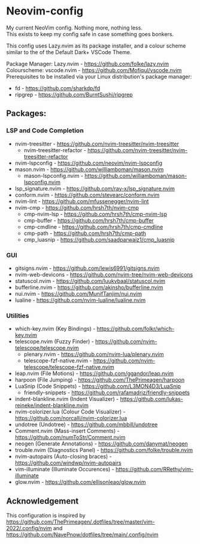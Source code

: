 # Neovim-config

My current NeoVim config. Nothing more, nothing less.  
This exists to keep my config safe in case something goes bonkers.  

This config uses Lazy.nvim as its package installer, and a colour scheme similar to the of the Default Dark+ VSCode Theme.  

Package Manager: Lazy.nvim - <https://github.com/folke/lazy.nvim>  
Colourscheme: vscode.nvim - <https://github.com/Mofiqul/vscode.nvim>  
Prerequisites to be installed via your Linux distribution's package manager:

* fd - <https://github.com/sharkdp/fd>  
* ripgrep - <https://github.com/BurntSushi/ripgrep>

## Packages:  

### LSP and Code Completion

* nvim-treesitter - <https://github.com/nvim-treesitter/nvim-treesitter>
    * nvim-treesitter-refactor - <https://github.com/nvim-treesitter/nvim-treesitter-refactor>
* nvim-lspconfig - <https://github.com/neovim/nvim-lspconfig>
* mason.nvim - <https://github.com/williamboman/mason.nvim>
    * mason-lspconfig.nvim - <https://github.com/williamboman/mason-lspconfig.nvim>
* lsp_signature.nvim - <https://github.com/ray-x/lsp_signature.nvim>
* conform.nvim - <https://github.com/stevearc/conform.nvim>
* nvim-lint - <https://github.com/mfussenegger/nvim-lint>
* nvim-cmp - <https://github.com/hrsh7th/nvim-cmp>
    * cmp-nvim-lsp - <https://github.com/hrsh7th/cmp-nvim-lsp>
    * cmp-buffer - <https://github.com/hrsh7th/cmp-buffer>
    * cmp-cmdline - <https://github.com/hrsh7th/cmp-cmdline>
    * cmp-path - <https://github.com/hrsh7th/cmp-path>
    * cmp_luasnip - <https://github.com/saadparwaiz1/cmp_luasnip>

### GUI

* gitsigns.nvim - <https://github.com/lewis6991/gitsigns.nvim>
* nvim-web-devicons - <https://github.com/nvim-tree/nvim-web-devicons>
* statuscol.nvim - <https://github.com/luukvbaal/statuscol.nvim>
* bufferline.nvim - <https://github.com/akinsho/bufferline.nvim>
* nui.nvim - <https://github.com/MunifTanjim/nui.nvim>
* lualine - <https://github.com/nvim-lualine/lualine.nvim>

### Utilities

* which-key.nvim (Key Bindings) - <https://github.com/folkr/which-key.nvim>
* telescope.nvim (Fuzzy Finder) - <https://github.com/nvim-telescope/telescope.nvim>
    * plenary.nvim - <https://github.com/nvim-lua/plenary.nvim>
    * telescope-fzf-native.nvim - <https://github.com/nvim-telescope/telescope-fzf-native.nvim>
* leap.nvim (File Motions) - <https://github.com/ggandor/leap.nvim>
* harpoon (File Jumping) - <https://github.com/ThePrimeagen/harpoon>
* LuaSnip (Code Snippets) - <https://github.com/L3MON4D3/LuaSnip>
    * friendly-snippets - <https://github.com/rafamadriz/friendly-snippets>
* indent-blankline.nvim (Indent Visualizer) - <https://github.com/lukas-reineke/indent-blankline.nvim>
* nvim-colorizer.lua (Colour Code Visualizer) - <https://github.com/norcalli/nvim-colorizer.lua>
* undotree (Undotree) - <https://github.com/mbbill/undotree>
* Comment.nvim (Mass-insert Comments) - <https://github.com/numToStr/Comment.nvim>
* neogen (Generate Annotations) - <https://github.com/danymat/neogen>
* trouble.nvim (Diagnostics Panel) - <https://github.com/folke/trouble.nvim>
* nvim-autopairs (Auto-closing braces) - <https://github.com/windwp/nvim-autopairs>
* vim-illuminate (Illuminate Occurences) - <https://github.com/RRethy/vim-illuminate>
* glow.nvim - <https://github.com/ellisonleao/glow.nvim>

## Acknowledgement

This configuration is inspired by <https://github.com/ThePrimeagen/.dotfiles/tree/master/vim-2022/.config/nvim> and <https://github.com/NavePnow/dotfiles/tree/main/.config/nvim>
